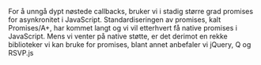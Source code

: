 For å unngå dypt nøstede callbacks, bruker vi i stadig større grad promises for asynkronitet i JavaScript. Standardiseringen av promises, kalt Promises/A+, har kommet langt og vi vil etterhvert få native promises i JavaScript. Mens vi venter på native støtte, er det derimot en rekke biblioteker vi kan bruke for promises, blant annet anbefaler vi jQuery, Q og RSVP.js